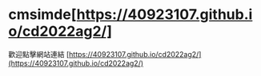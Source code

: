 # cmsimde[https://40923107.github.io/cd2022ag2/]
歡迎點擊網站連結 [https://40923107.github.io/cd2022ag2/](https://40923107.github.io/cd2022ag2/)
